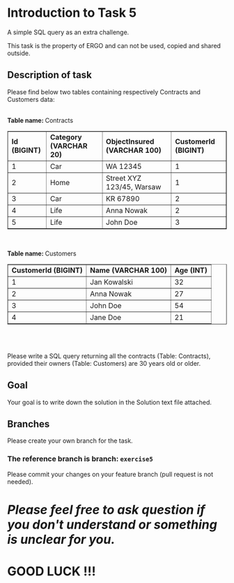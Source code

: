 # Introduction to Task 5
A simple SQL query as an extra challenge.

This task is the property of ERGO and can not be used, copied and shared outside.
## Description of task

Please find below two tables containing respectively Contracts and Customers data: <br><br>

<b>Table name: </b>Contracts<br>
<table border="1">
  <tr>
    <td ><b>Id (BIGINT)</b></td>
    <td><b>Category (VARCHAR 20)</b></td>
    <td><b>ObjectInsured (VARCHAR 100)</b></td>
    <td><b>CustomerId (BIGINT)</b></td>
  </tr>
  <tr>
    <td>1</td>
    <td>Car</td>
    <td>WA 12345</td>
    <td>1</td>
  </tr>
  <tr>
    <td>2</td>
    <td>Home</td>
    <td>Street XYZ 123/45, Warsaw</td>
    <td>1</td>
  </tr>
  <tr>
    <td>3</td>
    <td>Car</td>
    <td>KR 67890</td>
    <td>2</td>
  </tr>
  <tr>
    <td>4</td>
    <td>Life</td>
    <td>Anna Nowak</td>
    <td>2</td>
  </tr>
  <tr>
    <td>5</td>
    <td>Life</td>
    <td>John Doe</td>
    <td>3</td>
  </tr>
</table><br>

<b>Table name: </b>Customers<br>
<table border="1">
  <tr>
    <td ><b>CustomerId (BIGINT)</b></td>
    <td><b>Name (VARCHAR 100)</b></td>
    <td><b>Age (INT)</b></td>
  </tr>
  <tr>
    <td>1</td>
    <td>Jan Kowalski</td>
    <td>32</td>
  </tr>
  <tr>
    <td>2</td>
    <td>Anna Nowak</td>
    <td>27</td>
  </tr>
  <tr>
    <td>3</td>
    <td>John Doe</td>
    <td>54</td>
  </tr>
  <tr>
    <td>4</td>
    <td>Jane Doe</td>
    <td>21</td>
  </tr>
</table><br><br>

Please write a SQL query returning all the contracts (Table: Contracts), provided their owners (Table: Customers) are 30 years old or older.

## Goal
Your goal is to write down the solution in the Solution text file attached.

## Branches
Please create your own branch for the task.

### **The reference branch is branch: `exercise5`**
Please commit your changes on your feature branch (pull request is not needed).

# _Please feel free to ask question if you don't understand or something is unclear for you._
# **GOOD LUCK !!!**
